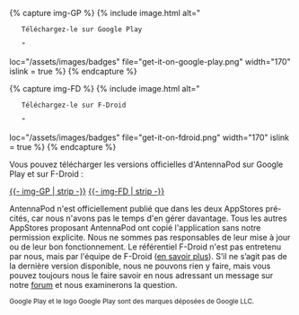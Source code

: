 {% capture img-GP %} {% include image.html alt="

       Téléchargez-le sur Google Play

       "

loc="/assets/images/badges" file="get-it-on-google-play.png" width="170" islink = true %} {% endcapture %}

{% capture img-FD %} {% include image.html alt="

       Téléchargez-le sur F-Droid

       "

loc="/assets/images/badges" file="get-it-on-fdroid.png" width="170" islink = true %} {% endcapture %}

Vous pouvez télécharger les versions officielles d'AntennaPod sur Google Play et sur F-Droid :

<a href="https://play.google.com/store/apps/details?id=de.danoeh.antennapod" target="_blank">{{- img-GP | strip -}}</a> <a href="https://f-droid.org/packages/de.danoeh.antennapod" target="_blank">{{- img-FD | strip -}}</a>

AntennaPod n'est officiellement publié que dans les deux AppStores pré-cités, car nous n'avons pas le temps d'en gérer davantage. Tous les autres AppStores proposant AntennaPod ont copié l'application sans notre permission explicite. Nous ne sommes pas responsables de leur mise à jour ou de leur bon fonctionnement. Le référentiel F-Droid n'est pas entretenu par nous, mais par l'équipe de F-Droid ([en savoir plus](/documentation/general/f-droid)). S’il ne s’agit pas de la dernière version disponible, nous ne pouvons rien y faire, mais vous pouvez toujours nous le faire savoir en nous adressant un message sur notre [forum](https://forum.antennapod.org/) et nous examinerons la question.

<small>Google Play et le logo Google Play sont des marques déposées de Google LLC.</small>
